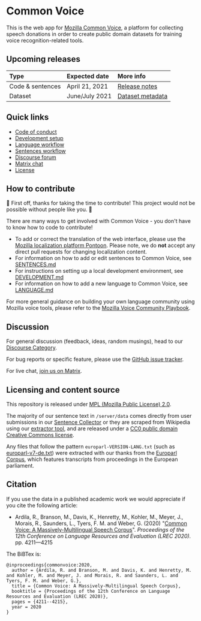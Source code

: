 # Common Voice

This is the web app for [Mozilla Common Voice](https://commonvoice.mozilla.org), a platform for collecting speech donations in order to create public domain datasets for training voice recognition-related tools.

## Upcoming releases

| Type             | Expected date  | More info      |
| :--------------- |:---------------|:---------------|
| Code & sentences | April 21, 2021 | [Release notes](https://github.com/common-voice/common-voice/releases) |
| Dataset          | June/July 2021 | [Dataset metadata](https://github.com/common-voice/cv-dataset/) |

## Quick links

- [Code of conduct](./docs/CODE_OF_CONDUCT.md)
- [Development setup](./docs/DEVELOPMENT.md)
- [Language workflow](./docs/LANGUAGE.md)
- [Sentences workflow](./docs/SENTENCES.md)
- [Discourse forum](https://discourse.mozilla-community.org/c/voice)
- [Matrix chat](https://chat.mozilla.org/#/room/#common-voice:mozilla.org)
- [License](./LICENSE)

## How to contribute

🎉 First off, thanks for taking the time to contribute! This project would not be possible without people like you. 🎉

There are many ways to get involved with Common Voice - you don't have to know how to code to contribute!

- To add or correct the translation of the web interface, please use the [Mozilla localization platform Pontoon](https://pontoon.mozilla.org/projects/common-voice/). Please note, we do **not** accept any direct pull requests for changing localization content.
- For information on how to add or edit sentences to Common Voice, see [SENTENCES.md](./docs/SENTENCES.md)
- For instructions on setting up a local development environment, see [DEVELOPMENT.md](./docs/DEVELOPMENT.md)
- For information on how to add a new language to Common Voice, see [LANGUAGE.md](./docs/LANGUAGE.md)

For more general guidance on building your own language community using Mozilla voice tools, please refer to the [Mozilla Voice Community Playbook](https://common-voice.github.io/community-playbook/).

## Discussion

For general discussion (feedback, ideas, random musings), head to our [Discourse Category](https://discourse.mozilla-community.org/c/voice).

For bug reports or specific feature, please use the [GitHub issue tracker](https://github.com/mozilla/common-voice/issues).

For live chat, [join us on Matrix](https://chat.mozilla.org/#/room/#common-voice:mozilla.org).

## Licensing and content source

This repository is released under [MPL (Mozilla Public License) 2.0](LICENSE).

The majority of our sentence text in `/server/data` comes directly from user submissions in our [Sentence Collector](https://github.com/Common-Voice/sentence-collector/) or they are scraped from Wikipedia using our [extractor tool](https://github.com/Common-Voice/cv-sentence-extractor), and are released under a [CC0 public domain Creative Commons license](https://creativecommons.org/share-your-work/public-domain/cc0/).

Any files that follow the pattern `europarl-VERSION-LANG.txt` (such as [europarl-v7-de.txt](https://github.com/mozilla/common-voice/blob/main/server/data/de/europarl-v7-de.txt)) were extracted with our thanks from the [Europarl Corpus](http://www.statmt.org/europarl/), which features transcripts from proceedings in the European parliament.

## Citation

If you use the data in a published academic work we would appreciate if you cite the following article:

- Ardila, R., Branson, M., Davis, K., Henretty, M., Kohler, M., Meyer, J., Morais, R., Saunders, L., Tyers, F. M. and Weber, G. (2020) "[Common Voice: A Massively-Multilingual Speech Corpus](https://arxiv.org/abs/1912.06670)". _Proceedings of the 12th Conference on Language Resources and Evaluation (LREC 2020)._ pp. 4211—4215

The BiBTex is:

```
@inproceedings{commonvoice:2020,
  author = {Ardila, R. and Branson, M. and Davis, K. and Henretty, M. and Kohler, M. and Meyer, J. and Morais, R. and Saunders, L. and Tyers, F. M. and Weber, G.},
  title = {Common Voice: A Massively-Multilingual Speech Corpus},
  booktitle = {Proceedings of the 12th Conference on Language Resources and Evaluation (LREC 2020)},
  pages = {4211--4215},
  year = 2020
}
```

```

```
